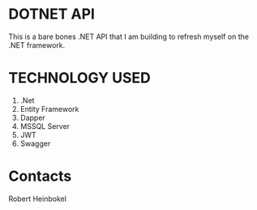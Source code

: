 # DOTNET API
This is a bare bones .NET API that I am building to refresh myself on the .NET framework.

# TECHNOLOGY USED
1. .Net
2. Entity Framework
3. Dapper
4. MSSQL Server
5. JWT
6. Swagger


# Contacts
Robert Heinbokel